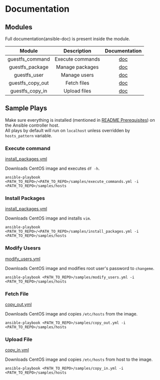 # Documentation

## Modules

Full documentation(ansible-doc) is present inside the module.

| Module                   | Description                | Documentation                                   |
|:------------------------:|:--------------------------:|:-----------------------------------------------:|
| guestfs_command          | Execute commands           | [doc](/plugins/modules/guestfs_command.py)      |
| guestfs_package          | Manage packages            | [doc](/plugins/modules/guestfs_package.py)      |
| guestfs_user             | Manage users               | [doc](/plugins/modules/guestfs_user.py)         |
| guestfs_copy_out         | Fetch files                | [doc](/plugins/modules/guestfs_download.py)     |
| guestfs_copy_in          | Upload files               | [doc](/plugins/modules/guestfs_upload.py)       |

## Sample Plays

Make sure everything is installed (mentioned in [README Prerequisites](/README.md#Prerequisites)) on the Ansible controller host.  
All plays by default will run on `localhost` unless overridden by `hosts_pattern` variable.  

### Execute command

[install_packages.yml](/docs/samples/install_packages.yml)

Downloads CentOS image and executes `df -h`.

`ansible-playbook <PATH_TO_REPO>/<PATH_TO_REPO>/samples/execute_commands.yml -i <PATH_TO_REPO>/samples/hosts`

### Install Packages

[install_packages.yml](/docs/samples/install_packages.yml)

Downloads CentOS image and installs `vim`.

`ansible-playbook <PATH_TO_REPO>/<PATH_TO_REPO>/samples/install_packages.yml -i <PATH_TO_REPO>/samples/hosts`

### Modify Usesrs

[modify_users.yml](/docs/samples/modify_users.yml)

Downloads CentOS image and modifies root user's password to `changeme`.

`ansible-playbook <PATH_TO_REPO>/samples/modify_users.yml -i <PATH_TO_REPO>/samples/hosts`

### Fetch File

[copy_out.yml](/docs/samples/copy_out.yml)

Downloads CentOS image and copies `/etc/hosts` from the image.

`ansible-playbook <PATH_TO_REPO>/samples/copy_out.yml -i <PATH_TO_REPO>/samples/hosts`

### Upload File

[copy_in.yml](/docs/samples/copy_in.yml)

Downloads CentOS image and copies `/etc/hosts` from host to the image.

`ansible-playbook <PATH_TO_REPO>/samples/copy_in.yml -i <PATH_TO_REPO>/samples/hosts`
